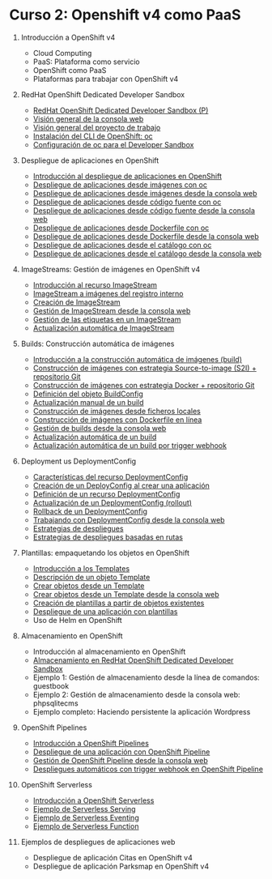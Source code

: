 # Curso 2: Openshift v4 como PaaS

1. Introducción a OpenShift v4
	* Cloud Computing
	* PaaS: Plataforma como servicio
	* OpenShift como PaaS
	* Plataformas para trabajar con OpenShift v4

2. RedHat OpenShift Dedicated Developer Sandbox
	* [RedHat OpenShift Dedicated Developer Sandbox (P)](modulo2/sandbox.md)
	* [Visión general de la consola web](modulo2/consola.md)
	* [Visión general del proyecto de trabajo](modulo2/proyecto.md)
	* [Instalación del CLI de OpenShift: oc](modulo2/oc.md)
	* [Configuración de oc para el Developer Sandbox](modulo2/oclogin.md)

3. Despliegue de aplicaciones en OpenShift
	* [Introducción al despliegue de aplicaciones en OpenShift](modulo3/introduccion.md)
	* [Despliegue de aplicaciones desde imágenes con oc](modulo3/imagen.md)
	* [Despliegue de aplicaciones desde imágenes desde la consola web](modulo3/imagen_web.md)
	* [Despliegue de aplicaciones desde código fuente con oc](modulo3/codigo.md	)
	* [Despliegue de aplicaciones desde código fuente desde la consola web](modulo3/codigo_web.md)
	* [Despliegue de aplicaciones desde Dockerfile con oc](modulo3/docker.md)
	* [Despliegue de aplicaciones desde Dockerfile desde la consola web](modulo3/docker_web.md)
	* [Despliegue de aplicaciones desde el catálogo con oc](modulo3/catalogo.md)
	* [Despliegue de aplicaciones desde el catálogo desde la consola web](modulo3/catalogo_web.md)

4. ImageStreams: Gestión de imágenes en OpenShift v4
	* [Introducción al recurso ImageStream](modulo4/introduccion.md)
	* [ImageStream a imágenes del registro interno](modulo4/registro_interno.md)
	* [Creación de ImageStream](modulo4/crear_is.md)
	* [Gestión de ImageStream desde la consola web](modulo4/is_web.md)
	* [Gestión de las etiquetas en un ImageStream](modulo4/etiquetas.md)
	* [Actualización automática de ImageStream](modulo4/update.md)

5. Builds: Construcción automática de imágenes
	* [Introducción a la construcción automática de imágenes (build)](modulo5/build.md)
	* [Construcción de imágenes con estrategia Source-to-image (S2I) + repositorio Git](modulo5/s2i.md)
	* [Construcción de imágenes con estrategia Docker + repositorio Git](modulo5/docker.md)
	* [Definición del objeto BuildConfig](modulo5/buildconfig.md)
	* [Actualización manual de un build](modulo5/actualizacion.md)
	* [Construcción de imágenes desde ficheros locales](modulo5/binary.md)
	* [Construcción de imágenes con Dockerfile en línea](modulo5/dockerfile_inline.md)
	* [Gestión de builds desde la consola web](modulo5/build_web.md)
	* [Actualización automática de un build](modulo5/imagechange.md)
	* [Actualización automática de un build por trigger webhook](modulo5/webhook.md)

6. Deployment us DeploymentConfig
	* [Características del recurso DeploymentConfig](modulo6/dc.md)
	* [Creación de un DeployConfig al crear una aplicación](modulo6/newdc.md)
	* [Definición de un recurso DeploymentConfig](modulo6/deploymentconfig.md)
	* [Actualización de un DeploymentConfig (rollout)](modulo6/rollout.md)
	* [Rollback de un DeploymentConfig](modulo6/rollback.md)
	* [Trabajando con DeploymentConfig desde la consola web](modulo6/dc_web.md)
	* [Estrategias de despliegues](modulo6/estretegias.md)
	* [Estrategias de despliegues basadas en rutas](modulo6/estrategias_rutas.md)

7. Plantillas: empaquetando los objetos en OpenShift
	* [Introducción a los Templates](modulo7/template.md)
	* [Descripción de un objeto Template](modulo7/descripcion.md)
	* [Crear objetos desde un Template](modulo7/crear_template.md)
	* [Crear objetos desde un Template desde la consola web](modulo7/template_web.md)
	* [Creación de plantillas a partir de objetos existentes](modulo7/crear_template2.md)
	* [Despliegue de una aplicación con plantillas](modulo7/php-template.md)
	* Uso de Helm en OpenShift

8. Almacenamiento en OpenShift
	* Introducción al almacenamiento en OpenShift
	* [Almacenamiento en RedHat OpenShift Dedicated Developer Sandbox](modulo8/almacenamiento_sandbox.md)
	* Ejemplo 1: Gestión de almacenamiento desde la línea de comandos: guestbook
	* Ejemplo 2: Gestión de almacenamiento desde la consola web: phpsqlitecms
	* Ejemplo completo: Haciendo persistente la aplicación Wordpress

9. OpenShift Pipelines
	
	* [Introducción a OpenShift Pipelines](modulo9/introduccion_pipeline.md)
	* [Despliegue de una aplicación con OpenShift Pipeline](modulo9/pipeline.md)
	* [Gestión de OpenShift Pipeline desde la consola web](modulo9/pipeline_web.md)
	* [Despliegues automáticos con trigger webhook en OpenShift Pipeline](modulo9/pipeline_webhook.md)

10. OpenShift Serverless

	* [Introducción a OpenShift Serverless](modulo10/serverless.md)
	* [Ejemplo de Serverless Serving](modulo10/serving.md)
	* [Ejemplo de Serverless Eventing](modulo10/eventing.md)
	* [Ejemplo de Serverless Function](modulo10/function.md)

11. Ejemplos de despliegues de aplicaciones web
	* Despliegue de aplicación Citas en OpenShift v4
	* Despliegue de aplicación Parksmap en OpenShift v4
	
		




	
